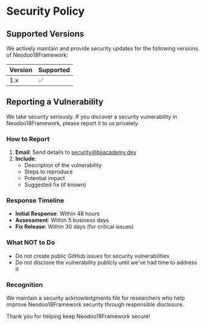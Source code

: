 # Security Policy

## Supported Versions

We actively maintain and provide security updates for the following versions of Neodoo18Framework:

| Version | Supported          |
| ------- | ------------------ |
| 1.x     | :white_check_mark: |

## Reporting a Vulnerability

We take security seriously. If you discover a security vulnerability in Neodoo18Framework, please report it to us privately.

### How to Report

1. **Email**: Send details to security@bjjacademy.dev
2. **Include**: 
   - Description of the vulnerability
   - Steps to reproduce
   - Potential impact
   - Suggested fix (if known)

### Response Timeline

- **Initial Response**: Within 48 hours
- **Assessment**: Within 5 business days  
- **Fix Release**: Within 30 days (for critical issues)

### What NOT to Do

- Do not create public GitHub issues for security vulnerabilities
- Do not disclose the vulnerability publicly until we've had time to address it

### Recognition

We maintain a security acknowledgments file for researchers who help improve Neodoo18Framework security through responsible disclosure.

Thank you for helping keep Neodoo18Framework secure!